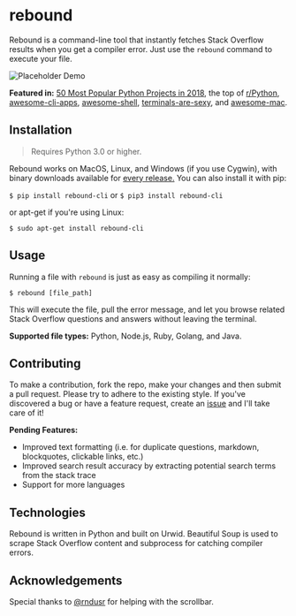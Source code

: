 # rebound

Rebound is a command-line tool that instantly fetches Stack Overflow results when you get a compiler error. Just use the `rebound` command to execute your file.

![Placeholder Demo](docs/demo.gif)

__Featured in:__ [50 Most Popular Python Projects in 2018](https://boostlog.io/@bily809/50-most-popular-python-projects-in-2018-5aea8e1c47018500491f4361), the top of [r/Python](https://www.reddit.com/r/Python/comments/8cwq72/i_made_a_commandline_tool_that_instantly_fetches/), [awesome-cli-apps](https://github.com/agarrharr/awesome-cli-apps), [awesome-shell](https://github.com/alebcay/awesome-shell), [terminals-are-sexy](https://github.com/k4m4/terminals-are-sexy), and [awesome-mac](https://github.com/jaywcjlove/awesome-mac).

## Installation

>Requires Python 3.0 or higher.

Rebound works on MacOS, Linux, and Windows (if you use Cygwin), with binary downloads available for [every release.](https://github.com/shobrook/rebound/releases) You can also install it with pip:

`$ pip install rebound-cli`
or
`$ pip3 install rebound-cli`

or apt-get if you're using Linux:

`$ sudo apt-get install rebound-cli`

## Usage

Running a file with `rebound` is just as easy as compiling it normally:

`$ rebound [file_path]`

This will execute the file, pull the error message, and let you browse related Stack Overflow questions and answers without leaving the terminal.

__Supported file types:__ Python, Node.js, Ruby, Golang, and Java.

## Contributing

To make a contribution, fork the repo, make your changes and then submit a pull request. Please try to adhere to the existing style. If you've discovered a bug or have a feature request, create an [issue](https://github.com/shobrook/rebound/issues/new) and I'll take care of it!

__Pending Features:__
* Improved text formatting (i.e. for duplicate questions, markdown, blockquotes, clickable links, etc.)
* Improved search result accuracy by extracting potential search terms from the stack trace
* Support for more languages

## Technologies

Rebound is written in Python and built on Urwid. Beautiful Soup is used to scrape Stack Overflow content and subprocess for catching compiler errors.

## Acknowledgements

Special thanks to [@rndusr](https://github.com/rndusr) for helping with the scrollbar.
